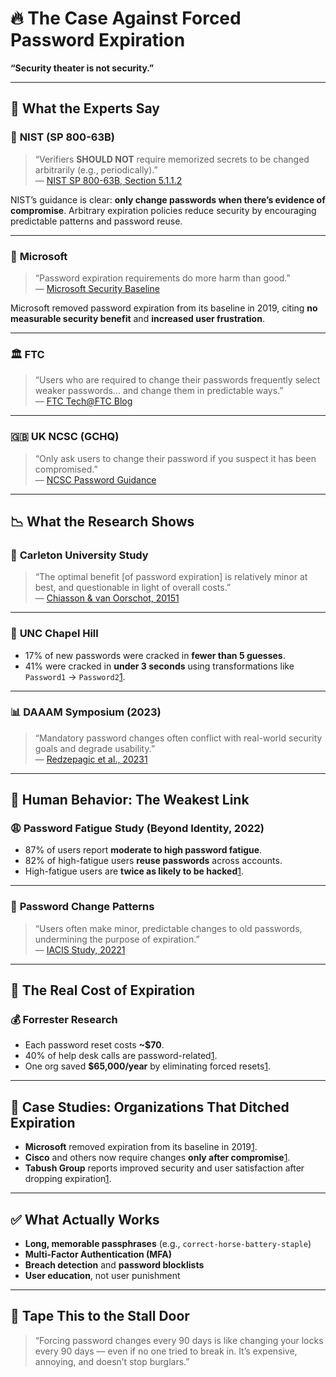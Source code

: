 # 🔥 The Case Against Forced Password Expiration  
**“Security theater is not security.”**

---

## 🧠 What the Experts Say

### 📜 **NIST (SP 800-63B)**
> “Verifiers **SHOULD NOT** require memorized secrets to be changed arbitrarily (e.g., periodically).”  
— [NIST SP 800-63B, Section 5.1.1.2](https://pages.nist.gov/800-63-3/sp800-63b.html)

NIST’s guidance is clear: **only change passwords when there’s evidence of compromise**. Arbitrary expiration policies reduce security by encouraging predictable patterns and password reuse.

---

### 🧰 **Microsoft**
> “Password expiration requirements do more harm than good.”  
— [Microsoft Security Baseline](https://learn.microsoft.com/en-us/microsoft-365/admin/misc/password-policy-recommendations?view=o365-worldwide)

Microsoft removed password expiration from its baseline in 2019, citing **no measurable security benefit** and **increased user frustration**.

---

### 🏛️ **FTC**
> “Users who are required to change their passwords frequently select weaker passwords... and change them in predictable ways.”  
— [FTC Tech@FTC Blog](https://www.ftc.gov/policy/advocacy-research/tech-at-ftc/2016/03/time-rethink-mandatory-password-changes)

---

### 🇬🇧 **UK NCSC (GCHQ)**
> “Only ask users to change their password if you suspect it has been compromised.”  
— [NCSC Password Guidance](https://www.ncsc.gov.uk/collection/passwords/updating-your-approach)

---

## 📉 What the Research Shows

### 🧪 **Carleton University Study**
> “The optimal benefit [of password expiration] is relatively minor at best, and questionable in light of overall costs.”  
— [Chiasson & van Oorschot, 2015](https://people.scs.carleton.ca/~paulv/papers/expiration-authorcopy.pdf)[1](https://www.ftc.gov/policy/advocacy-research/tech-at-ftc/2016/03/time-rethink-mandatory-password-changes)

---

### 🧠 **UNC Chapel Hill**
- 17% of new passwords were cracked in **fewer than 5 guesses**.
- 41% were cracked in **under 3 seconds** using transformations like `Password1` → `Password2`[1](https://www.ftc.gov/policy/advocacy-research/tech-at-ftc/2016/03/time-rethink-mandatory-password-changes).

---

### 📊 **DAAAM Symposium (2023)**
> “Mandatory password changes often conflict with real-world security goals and degrade usability.”  
— [Redzepagic et al., 2023](https://www.daaam.info/Downloads/Pdfs/proceedings/proceedings_2023/working_papers/dpn34029_a_1_Dakic.pdf)[1](https://www.ftc.gov/policy/advocacy-research/tech-at-ftc/2016/03/time-rethink-mandatory-password-changes)

---

## 🧠 Human Behavior: The Weakest Link

### 😩 **Password Fatigue Study (Beyond Identity, 2022)**
- 87% of users report **moderate to high password fatigue**.
- 82% of high-fatigue users **reuse passwords** across accounts.
- High-fatigue users are **twice as likely to be hacked**[1](https://www.ftc.gov/policy/advocacy-research/tech-at-ftc/2016/03/time-rethink-mandatory-password-changes).

---

### 🔁 **Password Change Patterns**
> “Users often make minor, predictable changes to old passwords, undermining the purpose of expiration.”  
— [IACIS Study, 2022](https://iacis.org/iis/2022/2_iis_2022_29-41.pdf)[1](https://www.ftc.gov/policy/advocacy-research/tech-at-ftc/2016/03/time-rethink-mandatory-password-changes)

---

## 💸 The Real Cost of Expiration

### 💰 **Forrester Research**
- Each password reset costs **~$70**.
- 40% of help desk calls are password-related[1](https://www.ftc.gov/policy/advocacy-research/tech-at-ftc/2016/03/time-rethink-mandatory-password-changes).
- One org saved **$65,000/year** by eliminating forced resets[1](https://www.ftc.gov/policy/advocacy-research/tech-at-ftc/2016/03/time-rethink-mandatory-password-changes).

---

## 🧱 Case Studies: Organizations That Ditched Expiration

- **Microsoft** removed expiration from its baseline in 2019[1](https://www.ftc.gov/policy/advocacy-research/tech-at-ftc/2016/03/time-rethink-mandatory-password-changes).
- **Cisco** and others now require changes **only after compromise**[1](https://www.ftc.gov/policy/advocacy-research/tech-at-ftc/2016/03/time-rethink-mandatory-password-changes).
- **Tabush Group** reports improved security and user satisfaction after dropping expiration[1](https://www.ftc.gov/policy/advocacy-research/tech-at-ftc/2016/03/time-rethink-mandatory-password-changes).

---

## ✅ What Actually Works

- **Long, memorable passphrases** (e.g., `correct-horse-battery-staple`)
- **Multi-Factor Authentication (MFA)**
- **Breach detection** and **password blocklists**
- **User education**, not user punishment

---

## 🧻 Tape This to the Stall Door

> “Forcing password changes every 90 days is like changing your locks every 90 days — even if no one tried to break in. It’s expensive, annoying, and doesn’t stop burglars.”

